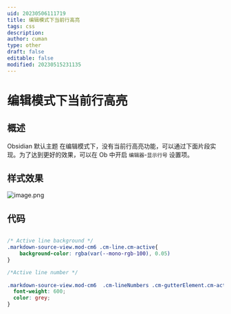 ```yaml
---
uid: 20230506111719
title: 编辑模式下当前行高亮
tags: css
description: 
author: cuman
type: other
draft: false
editable: false
modified: 20230515231135
---
```


# 编辑模式下当前行高亮

## 概述

Obsidian 默认主题 在编辑模式下，没有当前行高亮功能，可以通过下面片段实现。为了达到更好的效果，可以在 Ob 中开启 `编辑器`-`显示行号` 设置项。

## 样式效果

![image.png](https://cdn.pkmer.cn/images/202305061135730.png!pkmer)

## 代码

```css

/* Active line background */
.markdown-source-view.mod-cm6 .cm-line.cm-active{
    background-color: rgba(var(--mono-rgb-100), 0.05)
}

/*Active line number */
 
.markdown-source-view.mod-cm6  .cm-lineNumbers .cm-gutterElement.cm-active {
  font-weight: 600;
  color: grey;
}

```
